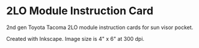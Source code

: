 # 2LO Module Instruction Card

2nd gen Toyota Tacoma 2LO module instruction cards for sun visor pocket.

Created with Inkscape. Image size is 4" x 6" at 300 dpi.

